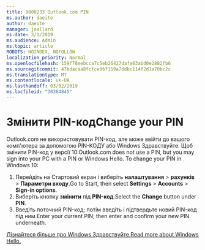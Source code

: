 ```yaml
---
title: 9000233 Outlook.com PIN
ms.author: daeite
author: daeite
manager: joallard
ms.date: 3/1/2019
ms.audience: Admin
ms.topic: article
ROBOTS: NOINDEX, NOFOLLOW
localization_priority: Normal
ms.openlocfilehash: 159f78eebcca7c5eb26427dafa63abd0e2882fb6
ms.sourcegitcommit: 47bdacaa8fcfce06f159a7ddbc114f2d1a70bc2c
ms.translationtype: MT
ms.contentlocale: uk-UA
ms.lasthandoff: 03/02/2019
ms.locfileid: "30364845"
---
```

# <a name="change-your-pin"></a><span data-ttu-id="5b656-102">Змінити PIN-код</span><span class="sxs-lookup"><span data-stu-id="5b656-102">Change your PIN</span></span>

<span data-ttu-id="5b656-p101">Outlook.com не використовувати PIN-код, але може ввійти до вашого комп'ютера за допомогою PIN-КОДУ або Windows Здравствуйте. Щоб змінити PIN-код у версії 10:</span><span class="sxs-lookup"><span data-stu-id="5b656-p101">Outlook.com does not use a PIN, but you may sign into your PC with a PIN or Windows Hello. To change your PIN in Windows 10:</span></span>

1. <span data-ttu-id="5b656-105">Перейдіть на Стартовий екран і виберіть **налаштування** > **рахунків** > **Параметри входу**.</span><span class="sxs-lookup"><span data-stu-id="5b656-105">Go to Start, then select **Settings** > **Accounts** > **Sign-in options**.</span></span>
2. <span data-ttu-id="5b656-106">Виберіть кнопку **змінити** під **PIN-код**.</span><span class="sxs-lookup"><span data-stu-id="5b656-106">Select the **Change** button under **PIN**.</span></span>
3. <span data-ttu-id="5b656-107">Введіть поточний PIN-код; потім введіть і підтвердьте новий PIN-код під ним.</span><span class="sxs-lookup"><span data-stu-id="5b656-107">Enter your current PIN; then enter and confirm your new PIN underneath.</span></span>

[<span data-ttu-id="5b656-108">Дізнайтеся більше про Windows Здравствуйте.</span><span class="sxs-lookup"><span data-stu-id="5b656-108">Read more about Windows Hello.</span></span>](https://support.microsoft.com/help/17215/)